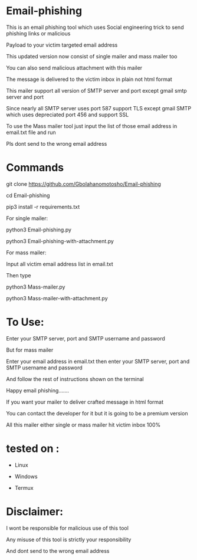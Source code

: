 # Email-phishing
 



  This is an email phishing tool which uses Social engineering trick to send phishing links or malicious


  Payload to your victim targeted email address


  This updated version now consist of single mailer and mass mailer too


  You can also send malicious attachment with this mailer 


  The message is delivered to the victim inbox in plain not html format

  
  This mailer support all version of SMTP server and port except gmail smtp server and port


  Since nearly all SMTP server uses port 587 support TLS except gmail SMTP which uses depreciated port 456 and support SSL

 
  To use the Mass mailer tool just input the list of those email address in email.txt file and run

 
 

  Pls dont send to the wrong email address 

 
# Commands


 


 git clone https://github.com/Gbolahanomotosho/Email-phishing


 cd Email-phishing



 pip3 install -r requirements.txt







 For single mailer:

 
 python3 Email-phishing.py
 

 python3 Email-phishing-with-attachment.py






 For mass mailer:

 Input all victim email address list in email.txt

 Then type

 python3 Mass-mailer.py

 python3 Mass-mailer-with-attachment.py

 


# To Use:




 Enter your SMTP server, port and SMTP username and password


 But for mass mailer 


 Enter your email address in email.txt then enter your SMTP server, port and SMTP username and password


 And follow the rest of instructions shown on the terminal


 Happy email phishing.......






 If you want your mailer to deliver crafted message in html format


 You can contact the developer for it but it is going to be a premium version


 All this mailer either single or mass mailer hit victim inbox 100% 




# tested on :




- Linux


- Windows 


- Termux

 

# Disclaimer:



  I wont be responsible for malicious use of this tool



  Any misuse of this tool is strictly your responsibility



 And dont send to the wrong email address
